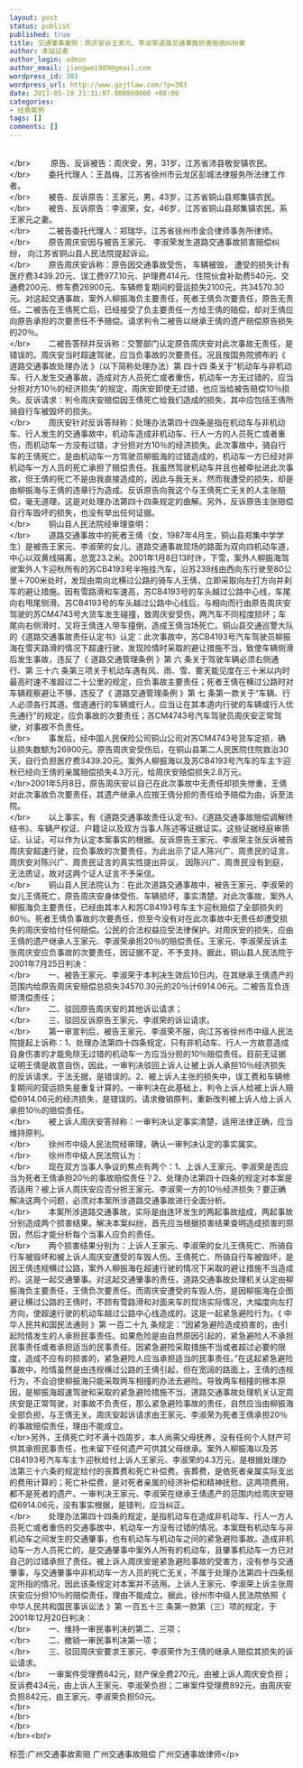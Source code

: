 ```yaml
---
layout: post
status: publish
published: true
title: 交通肇事案例：周庆安诉王家元、李淑荣道路交通事故损害赔偿纠纷案
author: 本站记者
author_login: admin
author_email: jiangwei909@gmail.com
wordpress_id: 383
wordpress_url: http://www.gzjtlaw.com/?p=383
date: 2011-05-18 21:31:07.000000000 +08:00
categories:
- 经典案例
tags: []
comments: []
---
```

<br><&#47;br> 　　 原告、反诉被告：周庆安，男，31岁，江苏省沛县敬安镇农民。 <br><&#47;br>　　 委托代理人：王昌梅，江苏省徐州市云龙区彭城法律服务所法律工作者。 <br><&#47;br>　　 被告、反诉原告：王家元，男，43岁，江苏省铜山县郑集镇农民。 <br><&#47;br>　　 被告、反诉原告：李淑荣，女，46岁，江苏省铜山县郑集镇农民，系王家元之妻。 <br><&#47;br>　　 二被告委托代理人：郑瑞华，江苏省徐州市金合律师事务所律师。 <br><&#47;br>　　 原告周庆安因与被告王家元、 李淑荣发生道路交通事故损害赔偿纠纷， 向江苏省铜山县人民法院提起诉讼。 <br><&#47;br>　　 原告周庆安诉称：原告因交通事故受伤， 车辆被毁， 遭受的损失计有医疗费3439.20元、误工费977.10元、护理费414元、住院伙食补助费540元、交通费200元、修车费26900元、车辆修复期间的营运损失2100元，共34570.30元。对这起交通事故，案外人柳振海负主要责任，死者王倩负次要责任，原告无责任。二被告在王倩死亡后，已经接受了负主要责任一方给王倩的赔偿，却对王倩应向原告承担的次要责任不予赔偿。请求判令二被告以继承王倩的遗产赔偿原告损失的20％。 <br><&#47;br>　　 二被告答辩并反诉称：交警部门认定原告周庆安对此次事故无责任，是错误的。周庆安当时超速驾驶，应当负事故的次要责任。况且按国务院颁布的《 道路交通事故处理办法 》（以下简称处理办法）第 四十四 条关于&ldquo;机动车与非机动车、行人发生交通事故，造成对方人员死亡或者重伤，机动车一方无过错的，应当分担对方10％的经济损失&rdquo;的规定，周庆安即使无过错，也应当给被告赔偿10％损失。反诉请求：判令周庆安赔偿因王倩死亡给我们造成的损失，其中应包括王倩所骑自行车被毁坏的损失。 <br><&#47;br>　　 周庆安针对反诉答辩称：处理办法第四十四条是指在机动车与非机动车、行人发生的交通事故中，机动车造成非机动车、行人一方的人员死亡或者重伤，而机动车一方没有过错，才分担对方10％的经济损失。此次事故中，骑自行车的王倩死亡，是由机动车一方驾驶员柳振海的过错造成的，机动车一方已经对非机动车一方人员的死亡承担了赔偿责任。我虽然驾驶机动车并且也被牵扯进此次事故，但王倩的死亡不是由我直接造成的，因此与我无关。然而我遭受的损失，却是由柳振海与王倩的违章行为造成。反诉原告向我这个与王倩死亡无关的人主张赔偿，毫无道理，这是对处理办法第四十四条规定的曲解。另外，反诉原告主张赔偿自行车毁坏的损失，也没有举出任何证据。 <br><&#47;br>　　 铜山县人民法院经审理查明： <br><&#47;br>　　 道路交通事故中的死者王倩（女，1987年4月生，铜山县郑集中学学生）是被告王家元、李淑荣的女儿。道路交通事故现场的路面为双向四机动车道，中心以双黄线隔离，总宽23.2米。2001年1月8日13时许，下雪，案外人柳振海驾驶案外人卞迎秋所有的苏CB4193号半拖挂汽车，沿苏239线由西向东行驶至80公里＋700米处时，发现由南向北横过公路的骑车人王倩，立即采取向左打方向并刹车的避让措施。因有雪路滑和车速高，苏CB4193号的车头越过公路中心线，车尾向右甩尾侧滑。苏CB4193号的车头越过公路中心线后，与相向而行由原告周庆安驾驶的苏CM4743号大货车发生碰撞，致周庆安受伤，两汽车不同程度损坏；车尾向右侧滑时，又将王倩连人带车撞倒，造成王倩当场死亡。铜山县交通巡警大队的《道路交通事故责任认定书》认定：此次事故中，苏CB4193号汽车驾驶员柳振海在雪天路滑的情况下超速行驶，发现险情时采取的避让措施不当，致使车辆侧滑后发生事故，违反了《 道路交通管理条例 》第 六 条关于驾驶车辆必须右侧通行、第 三十六 条第三项关于机动车遇有风、雨、雪、雾天能见度在三十米以内时最高时速不准超过二十公里的规定，应负事故主要责任；死者王倩在横过公路时对车辆观察避让不够，违反了《 道路交通管理条例 》第 七 条第一款关于&ldquo;车辆、行人必须各行其道。借道通行的车辆或行人，应当让在其本道内行驶的车辆或行人优先通行&rdquo;的规定，应负事故的次要责任；苏CM4743号汽车驾驶员周庆安正常驾驶，对事故不负责任。 <br><&#47;br>　　 事发后，经中国人民保险公司铜山公司对苏CM4743号货车定损，确认损失数额为26900元。原告周庆安受伤后，在铜山县第二人民医院住院救治30天，自行负担医疗费3439.20元。案外人柳振海以及苏CB4193号汽车的车主卞迎秋已经向王倩的亲属赔偿损失4.3万元，给周庆安赔偿损失2.8万元。 <br><&#47;br>2001年5月8日，原告周庆安以自己在此次事故中无责任却损失惨重，王倩对此次事故负次要责任，其遗产继承人应按王倩分担的责任给予赔偿为由，诉至法院。 <br><&#47;br>　　 以上事实，有《道路交通事故责任认定书》、《道路交通事故赔偿调解终结书》、车辆产权证、户籍证以及双方当事人陈述等证据证实。这些证据经庭审质证、认证，可以作为认定本案事实的根据。反诉原告王家元、李淑荣主张反诉被告周庆安超速行驶，应负事故的次要责任，为此出示了证人陈兴广、周贵民的证言。周庆安对陈兴广、周贵民证言的真实性提出异议， 因陈兴广、周贵民没有到庭，无法质证，故对这两个证人证言不予采信。 <br><&#47;br>　　 铜山县人民法院认为：在此次道路交通事故中，被告王家元、李淑荣的女儿王倩死亡，原告周庆安身体受伤、车辆损坏，事实清楚。对此次事故，案外人柳振海负主要责任，已经由其本人和苏CB4193号车主卞迎秋赔偿了全部损失的80％。死者王倩负事故的次要责任，但至今没有对在此次事故中无责任却遭受损失的周庆安给付任何赔偿。公民的合法权益应受法律保护。对周庆安的损失，应由王倩的遗产继承人王家元、李淑荣承担20％的赔偿责任。王家元、李淑荣反诉主张周庆安应负事故的次要责任，因证据不足，不予支持。据此，铜山县人民法院于2001年7月25日判决： <br><&#47;br>　　 一、被告王家元、李淑荣于本判决生效后10日内，在其继承王倩遗产的范围内给原告周庆安赔偿总损失34570.30元的20％计6914.06元。二被告互负连带清偿责任； <br><&#47;br>　　 二、驳回原告周庆安的其他诉讼请求； <br><&#47;br>　　 三、驳回反诉原告王家元、李淑荣的诉讼请求。 <br><&#47;br>　　 第一审宣判后，被告王家元、李淑荣不服，向江苏省徐州市中级人民法院提起上诉称：1、处理办法第四十四条规定，只有非机动车、行人一方故意造成自身伤害的才能免除无过错的机动车一方应当分担的10％赔偿责任。目前无证据证明王倩是故意自伤，因此，一审判决驳回上诉人让被上诉人承担10％经济损失的反诉请求，于法无据，是错误的。2、被上诉人主张的损失中，误工费和车辆修复期间的营运损失是重复计算的。一审判决在此基础上，判令上诉人给被上诉人赔偿6914.06元的经济损失，是错误的。请求撤销原判，重新改判被上诉人给上诉人承担10％的赔偿责任。 <br><&#47;br>　　 被上诉人周庆安答辩称：一审判决认定事实清楚，适用法律正确，应当维持原判。 <br><&#47;br>　　 徐州市中级人民法院经审理，确认一审判决认定的事实属实。 <br><&#47;br>　　 徐州市中级人民法院认为： <br><&#47;br>　　 现在双方当事人争议的焦点有两个：1、上诉人王家元、李淑荣是否应当为死者王倩承担20％的事故赔偿责任？2、处理办法第四十四条的规定对本案是否适用？被上诉人周庆安应否分担王家元、李淑荣一方的10％经济损失？要正确解决这两个问题，必须对本案所涉道路交通事故进行全面分析。 <br><&#47;br>　　 本案所涉道路交通事故，实际是由连环发生的两起事故组成，两起事故分别造成两个损害结果。解决本案纠纷，首先应当根据损害结果查明造成损害的原因，然后才能分析每个当事人应负的责任。 <br><&#47;br>　　 两个损害结果分别为：上诉人王家元、李淑荣的女儿王倩死亡、所骑自行车被毁坏和被上诉人周庆安遭受的车毁人伤。王倩死亡、所骑自行车被毁坏，是因王倩违规横过公路，案外人柳振海在超速行驶的情况下采取的避让措施不当造成的。这是一起交通肇事。对这起交通肇事的责任，道路交通事故处理机关认定由柳振海负主要责任，王倩负次要责任。而周庆安遭受的车毁人伤，是因柳振海在企图避让横过公路的王倩时，不顾有雪路滑和对面来车的现场实际情况，大幅度向左打方向，使超速行驶的机动车越过公路中心线造成的。这是一起紧急避险行为。《 中华人民共和国民法通则 》第 一百二十九 条规定：&ldquo;因紧急避险造成损害的，由引起险情发生的人承担民事责任。如果危险是由自然原因引起的，紧急避险人不承担民事责任或者承担适当的民事责任。因紧急避险采取措施不当或者超过必要的限度，造成不应有的损害的，紧急避险人应当承担适当的民事责任。&rdquo;在这起紧急避险事故中，险情虽然是由违规横过公路的王倩引起，但在宽阔的路面上，王倩的违规行为，不会迫使柳振海只能采取两车相撞的办法去避险。导致两车相撞的根本原因，是柳振海超速驾驶和采取的紧急避险措施不当。道路交通事故处理机关认定周庆安是正常驾驶，对事故不负责任，那么紧急避险事故的责任，自然应当由柳振海全部负担，与王倩无关。周庆安起诉请求由王家元、李淑荣为死者王倩承担20％的事故赔偿责任，理由不能成立。 <br><&#47;br>另外，王倩死亡时不满十四周岁，本人尚需父母抚养，没有任何个人财产可供其承担民事责任，也未留下任何遗产可供其父母继承。案外人柳振海以及苏CB4193号汽车车主卞迎秋给付上诉人王家元、李淑荣的4.3万元，是根据处理办法第三十六条的规定给付的丧葬费和死亡补偿费。丧葬费，是依死者亲属实际支出的费用计算的；死亡补偿费，是对死者亲属的经济补偿和精神抚慰。这两项费用，都不是死者的遗产。一审判决王家元、李淑荣在继承王倩遗产的范围内给周庆安赔偿6914.06元，没有事实根据，是错判，应当纠正。 <br><&#47;br>　　 处理办法第四十四条的规定，是指机动车在造成非机动车、行人一方人员死亡或者重伤的交通事故中，机动车一方没有过错的情况。本案既有机动车与非机动车之间发生的交通肇事，也有机动车与机动车之间的紧急避险事故。造成非机动车一方人员死亡的，是交通肇事中案外人所有的机动车，且肇事机动车一方已对自己的过错承担了责任。被上诉人周庆安是紧急避险事故的受害方，没有参与交通肇事，与交通肇事中非机动车一方人员的死亡无关，不属于处理办法第四十四条规定所指的情况，因此该条规定对本案并不适用。上诉人王家元、李淑荣上诉主张周庆安应分担10％的赔偿责任，理由不能成立。据此，徐州市中级人民法院依照《 中华人民共和国民事诉讼法 》第 一百五十三 条第一款第（三）项的规定，于2001年12月20日判决： <br><&#47;br>　　 一、维持一审民事判决的第二、三项； <br><&#47;br>　　 二、撤销一审民事判决第一项； <br><&#47;br>　　 三、驳回周庆安要求王家元、李淑荣作为王倩的继承人赔偿其损失的诉讼请求。 <br><&#47;br>　　 一审案件受理费842元，财产保全费270元，由被上诉人周庆安负担；反诉费434元，由上诉人王家元、李淑荣负担；二审案件受理费892元，由周庆安负担842元，由王家元、李淑荣负担50元。<br><&#47;br><br><&#47;br><br><&#47;br><br><&#47;br><br&#47;><p>标签:广州交通事故索赔 广州交通事故赔偿 广州交通事故律师<&#47;p>
